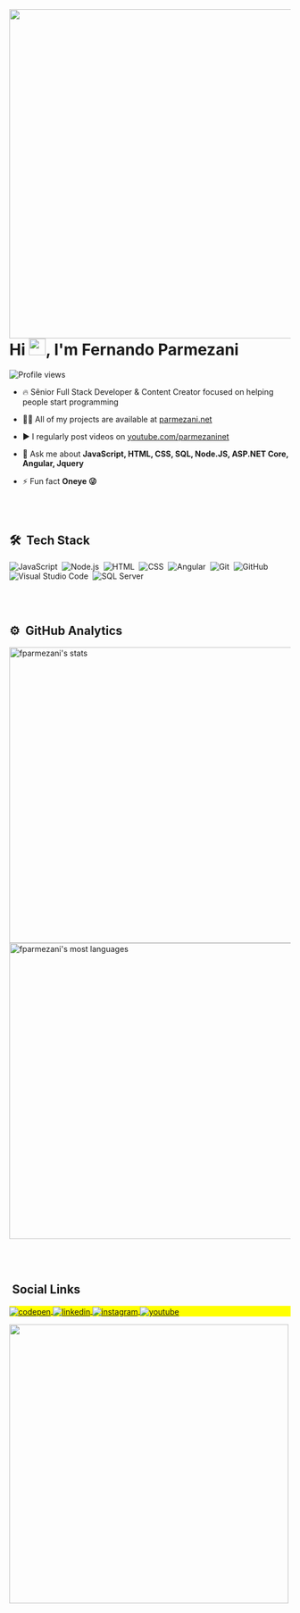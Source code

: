 
<img align="right" height="590em" src="https://raw.githubusercontent.com/gist/fparmezani/9f134d58d971054f8090d122fb429ae5/raw/d66b72be696bf19c65c6b0fb2484f31ea2e6e262/githubcard.svg"/>
<h1 align="left">Hi <img src="https://raw.githubusercontent.com/kaueMarques/kaueMarques/master/hi.gif" width="30px">, I'm Fernando Parmezani</h1>
<p align="left"> <img src="https://komarev.com/ghpvc/?username=fparmezani&color=yellow" alt="Profile views" /> </p>

- 🔥 Sênior Full Stack Developer & Content Creator focused on helping people start programming 

- 👨‍💻 All of my projects are available at [parmezani.net](https://parmezani.net)

- ▶️ I regularly post videos on [youtube.com/parmezaninet](https://youtube.com/parmezaninet)

- 💬 Ask me about **JavaScript, HTML, CSS, SQL, Node.JS, ASP.NET Core, Angular, Jquery**

- ⚡ Fun fact **Oneye 😜**

<br><br>

## 🛠 &nbsp;Tech Stack

![JavaScript](https://img.shields.io/badge/-JavaScript-05122A?style=flat&logo=javascript)&nbsp;
![Node.js](https://img.shields.io/badge/-Node.js-05122A?style=flat&logo=node.js)&nbsp;
![HTML](https://img.shields.io/badge/-HTML-05122A?style=flat&logo=HTML5)&nbsp;
![CSS](https://img.shields.io/badge/-CSS-05122A?style=flat&logo=CSS3&logoColor=1572B6)&nbsp;
![Angular](https://img.shields.io/badge/-Angular-05122A?style=flat&logo=angular)&nbsp;
![Git](https://img.shields.io/badge/-Git-05122A?style=flat&logo=git)&nbsp;
![GitHub](https://img.shields.io/badge/-GitHub-05122A?style=flat&logo=github)&nbsp;
![Visual Studio Code](https://img.shields.io/badge/-Visual%20Studio%20Code-05122A?style=flat&logo=visual-studio-code&logoColor=007ACC)&nbsp;
![SQL Server](https://img.shields.io/badge/Sql%20Server-05122A?style=flat&logo=microsoftsqlserver)&nbsp;

<br><br>

## ⚙️ &nbsp;GitHub Analytics

<p align="left">
<img width="530em" src="https://github-readme-stats.vercel.app/api?username=fparmezani&show_icons=true&theme=vision-friendly-dark" alt="fparmezani's stats"/>
<img width="530em" src="https://github-readme-stats.vercel.app/api/top-langs/?username=fparmezani&layout=compact&theme=vision-friendly-dark" alt="fparmezani's most languages"/>
</p>

<br><br>

## &nbsp;Social Links

<p align="left" style="background:yellow">
<a href="https://codepen.io/fparmezani" target="_blank">
  <img align="center" src="https://img.shields.io/badge/-fparmezani-05122A?style=flat&logo=codepen" alt="codepen"/>
</a>
<a href="https://linkedin.com/in/fparmezani" target="_blank">
  <img align="center" src="https://img.shields.io/badge/-fparmezani-05122A?style=flat&logo=linkedin" alt="linkedin"/>
</a>
<a href="https://instagram.com/fernandoparmezani" target="_blank">
 <img align="center" src="https://img.shields.io/badge/-fparmezani-05122A?style=flat&logo=instagram" alt="instagram"/>
</a>
<a href="https://youtube.com/parmezaninet" target="_blank">
 <img align="center" src="https://img.shields.io/badge/-fparmezani-05122A?style=flat&logo=youtube" alt="youtube"/>
</a>
</p>

<img width="500em" src="https://github-readme-twitter-gazf.vercel.app/api?id=fparmezani&layout=wide&show_reply=off&show_retweet=off" />


<!--
**fparmezeni/fparmezani** is a ✨ _special_ ✨ repository because its `README.md` (this file) appears on your GitHub profile.

Here are some ideas to get you started:

- 🔭 I’m currently working on ...
- 🌱 I’m currently learning ...
- 👯 I’m looking to collaborate on ...
- 🤔 I’m looking for help with ...
- 💬 Ask me about ...
- 📫 How to reach me: ...
- 😄 Pronouns: ...
- ⚡ Fun fact: ...
-->

